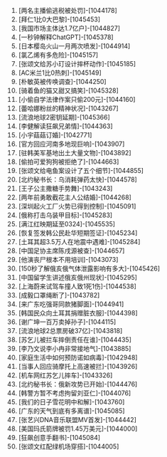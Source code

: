 
1. [两名主播偷逃税被处罚]-[1044178]
1. [拜仁1比0大巴黎]-[1045453]
1. [我国市场主体达1.7亿户]-[1044827]
1. [一秒钟解释ChatGPT]-[1045378]
1. [日本樱岛火山一月两次喷发]-[1044914]
1. [氯乙烯有多危险]-[1045157]
1. [张颂文给苏小玎设计摔杯动作]-[1045185]
1. [AC米兰1比0热刺]-[1045149]
1. [朴敏英被传唤调查]-[1044250]
1. [骑着鱼的猫又甜又搞笑]-[1045328]
1. [小偷自学法律作案只偷200元]-[1044160]
1. [蕾哈娜粉丝的精神状况]-[1043267]
1. [流浪地球2密钥延期]-[1045366]
1. [李健解读狂飙兄弟情]-[1044363]
1. [小宇菇菇订婚]-[1042771]
1. [官方回应河南多地现巨响]-[1043907]
1. [驻韩美军基地出土大量文物]-[1043892]
1. [偷拍可爱狗狗被拒绝了]-[1044663]
1. [张颂文给电鱼案设计了五个细节]-[1044855]
1. [北约秘书长：乌消耗弹药太快]-[1044578]
1. [王子公主撒糖手势舞]-[1043243]
1. [两年前勇敢截花主人公结婚]-[1044268]
1. [深圳起火工厂火势已得到控制]-[1045091]
1. [俄称打击乌装甲目标]-[1045283]
1. [满江红映期延至0324]-[1045535]
1. [恢复签发韩公民赴华短期签证]-[1045234]
1. [土耳其超3.5万人在地震中遇难]-[1045284]
1. [中国足协主席陈戌源被查]-[1044657]
1. [他演丧尸根本不用培训]-[1043073]
1. [150秒了解俄亥俄气体泄露影响有多大]-[1045426]
1. [中国留学生讲述俄亥俄州现状]-[1045295]
1. [上海蔚来试驾车撞人致1死1伤]-[1044538]
1. [成毅口罩绳断了]-[1043782]
1. [来广东吃强哥同款猪脚面]-[1044941]
1. [韩国民众向土耳其捐赠脏衣服]-[1044398]
1. [谢广坤一百万卖掉孙子]-[1044115]
1. [流浪地球2总票房破37亿]-[1043818]
1. [苏乞儿被拦车摔倒责任在谁]-[1044435]
1. [李乃文说李小冉非常接地气]-[1043885]
1. [家庭生活中如何预防诺如病毒]-[1042948]
1. [当事人回应骑摩托上高速被拦]-[1043926]
1. [机车网红苏乞儿摔车]-[1043326]
1. [北约秘书长：俄新攻势已开始]-[1044476]
1. [韩警方暂不考虑拘留刘亚仁]-[1044076]
1. [我们的日子雪花明中和解]-[1043760]
1. [广东的天气到底有多离谱]-[1045085]
1. [张艺兴DNA音乐联盟MV首发]-[1044442]
1. [美国玛氏箭牌被罚1.45万美元]-[1044000]
1. [狂飙创意手翻书]-[1045084]
1. [张颂文红配绿机场穿搭]-[1044005]